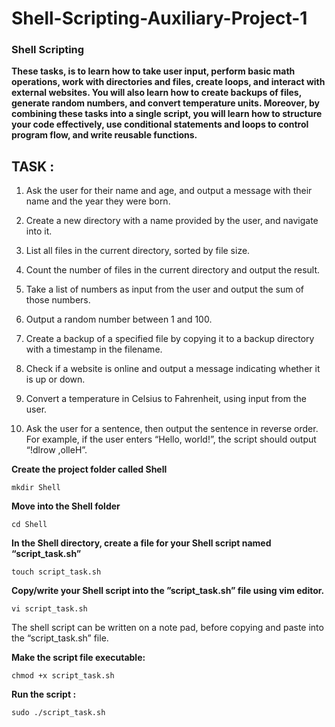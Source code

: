 # Shell-Scripting-Auxiliary-Project-1

### Shell Scripting

 **These tasks, is to learn how to take user input, perform basic math operations, work with directories and files, create loops, and interact with external websites. You will also learn how to create backups of files, generate random numbers, and convert temperature units. Moreover, by combining these tasks into a single script, you will learn how to structure your code effectively, use conditional statements and loops to control program flow, and write reusable functions.**



## **TASK :**

1. Ask the user for their name and age, and output a message with their name and the year they were born.

2. Create a new directory with a name provided by the user, and navigate into it. 

3. List all files in the current directory, sorted by file size.

4. Count the number of files in the current directory and output the result.

5. Take a list of numbers as input from the user and output the sum of those numbers.

6. Output a random number between 1 and 100.

7. Create a backup of a specified file by copying it to a backup directory with a timestamp in the filename.

8. Check if a website is online and output a message indicating whether it is up or down.

9. Convert a temperature in Celsius to Fahrenheit, using input from the user.

10. Ask the user for a sentence, then output the sentence in reverse order. For example, if the user enters “Hello, world!”, the script should output “!dlrow ,olleH”.

**Create the project folder called Shell**

`mkdir Shell`

**Move into the Shell folder**

`cd Shell`

**In the Shell directory, create a file for your Shell script named “script_task.sh”**

`touch script_task.sh`

**Copy/write your Shell script into the ”script_task.sh” file using vim editor.**

`vi script_task.sh`

The shell script can be written on a note pad, before copying and paste into the “script_task.sh” file.

**Make the script file executable:**

`chmod +x script_task.sh`

**Run the script :**

`sudo ./script_task.sh`